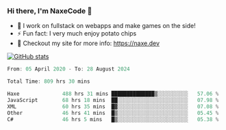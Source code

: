 ### Hi there, I'm NaxeCode 👋
- 🔭 I work on fullstack on webapps and make games on the side!
- ⚡ Fun fact: I very much enjoy potato chips
- 🔋 Checkout my site for more info: https://naxe.dev

[![GitHub stats](https://github-readme-stats.vercel.app/api?username=naxecode&theme=onedark)](https://naxe.dev)

<!--START_SECTION:waka-->

```csharp
From: 05 April 2020 - To: 28 August 2024

Total Time: 809 hrs 30 mins

Haxe              488 hrs 31 mins ██████████████▒░░░░░░░░░░   57.06 %
JavaScript        68 hrs 18 mins  ██░░░░░░░░░░░░░░░░░░░░░░░   07.98 %
XML               60 hrs 35 mins  █▓░░░░░░░░░░░░░░░░░░░░░░░   07.08 %
Other             46 hrs 41 mins  █▒░░░░░░░░░░░░░░░░░░░░░░░   05.45 %
C#                46 hrs 5 mins   █▒░░░░░░░░░░░░░░░░░░░░░░░   05.38 %
```

<!--END_SECTION:waka-->



<!--
**NaxeCode/NaxeCode** is a ✨ _special_ ✨ repository because its `README.md` (this file) appears on your GitHub profile.

Here are some ideas to get you started:

- 🔭 I’m currently working on Web apps for indie games!
- 🌱 I’m currently mastering C#
- 👯 I’m looking to collaborate on ...
- 🤔 I’m looking for help with ...
- 💬 Ask me about ...
- 📫 How to reach me: ...
- 😄 Pronouns: ...
- ⚡ Fun fact: I love chips
-->
